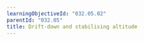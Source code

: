 ```yaml
---
learningObjectiveId: "032.05.02"
parentId: "032.05"
title: Drift-down and stabilising altitude
---
```

